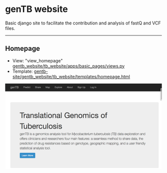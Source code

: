 # genTB website

Basic django site to facilitate the contribution and analysis of fastQ and VCF files.

---

## Homepage

  - View: "view_homepage" [gentb_website/tb_website/apps/basic_pages/views.py](gentb_website/tb_website/apps/basic_pages/views.py)
  - Template: [gentb-site/gentb_website/tb_website/templates/homepage.html](gentb-site/gentb_website/tb_website/templates/homepage.html)

![TB homepage screenshot](screen-shots/genTB-home.png?raw=true "genTB Homepage")

